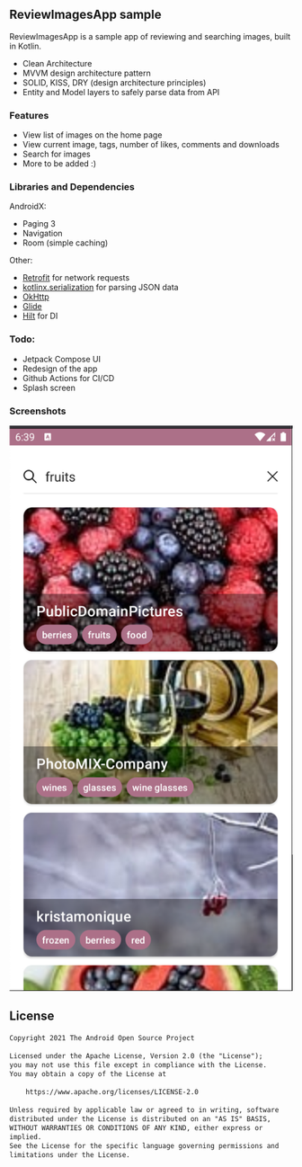 ## ReviewImagesApp sample
ReviewImagesApp is a sample app of reviewing and searching images, built in Kotlin.
* Clean Architecture
* MVVM design architecture pattern
* SOLID, KISS, DRY (design architecture principles)
* Entity and Model layers to safely parse data from API

### Features
* View list of images on the home page
* View current image, tags, number of likes, comments and downloads
* Search for images
* More to be added :)

### Libraries and Dependencies
AndroidX:
* Paging 3
* Navigation
* Room (simple caching)

Other:
* <a href= "https://square.github.io/retrofit/">Retrofit</a> for network requests
* <a href="https://github.com/Kotlin/kotlinx.serialization">kotlinx.serialization</a> for parsing JSON data
* <a href="https://square.github.io/okhttp/">OkHttp</a>
* <a href="https://github.com/bumptech/glide">Glide</a>
* <a href="https://github.com/googlecodelabs/android-hilt">Hilt</a> for DI

### Todo:
* Jetpack Compose UI
* Redesign of the app
* Github Actions for CI/CD
* Splash screen

### Screenshots

<img src="screenshots/app_screen_1.png" alt="Screenshot">

## License

```
Copyright 2021 The Android Open Source Project

Licensed under the Apache License, Version 2.0 (the "License");
you may not use this file except in compliance with the License.
You may obtain a copy of the License at

    https://www.apache.org/licenses/LICENSE-2.0

Unless required by applicable law or agreed to in writing, software
distributed under the License is distributed on an "AS IS" BASIS,
WITHOUT WARRANTIES OR CONDITIONS OF ANY KIND, either express or implied.
See the License for the specific language governing permissions and
limitations under the License.
```